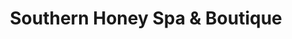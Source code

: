 ---
title: "Southern Honey Spa & Boutique"
url: /honea-path/southern-honey-spa-and-boutique/
shop: beauty
---